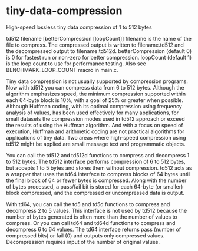 # tiny-data-compression
High-speed lossless tiny data compression of 1 to 512 bytes

   td512 filename [betterCompression [loopCount]]
      filename is the name of the file to compress. The compressed output is written to filename.td512 and the decompressed output to filename.td512d.
      betterCompression (default 0) is 0 for fastest run or non-zero for better compression. 
      loopCount (default 1) is the loop count to use for performance testing. Also see BENCHMARK_LOOP_COUNT macro in main.c.

Tiny data compression is not usually supported by compression programs. Now with td512 you can compress data from 6 to 512 bytes. Although the algorithm emphasizes speed, the minimum compression supported within each 64-byte block is 10%, with a goal of 25% or greater when possible. Although Huffman coding, with its optimal compression using frequency analysis of values, has been used effectively for many applications, for small datasets the compression modes used in td512 approach or exceed the results of using the Huffman algorithm. And with a focus on speed of execution, Huffman and arithmetic coding are not practical algorithms for applications of tiny data. Two areas where high-speed compression using td512 might be applied are small message text and programmatic objects.

You can call the td512 and td512d functions to compress and decompress 1 to 512 bytes. The td512 interface performs compression of 6 to 512 bytes, but accepts 1 to 5 bytes and stores them without compression. td512 acts as a wrapper that uses the td64 interface to compress blocks of 64 bytes until the final block of 64 or fewer bytes is compressed. Along with the number of bytes processed, a pass/fail bit is stored for each 64-byte (or smaller) block compressed, and the compressed or uncompressed data is output.

With td64, you can call the td5 and td5d functions to compress and decompress 2 to 5 values. This interface is not used by td512 because the number of bytes generated is often more than the number of values to compress. Or you can call td64 and td64d functions to compress and decompress 6 to 64 values. The td64 interface returns pass (number of compressed bits) or fail (0) and outputs only compressed values. Decompression requires input of the number of original values.
